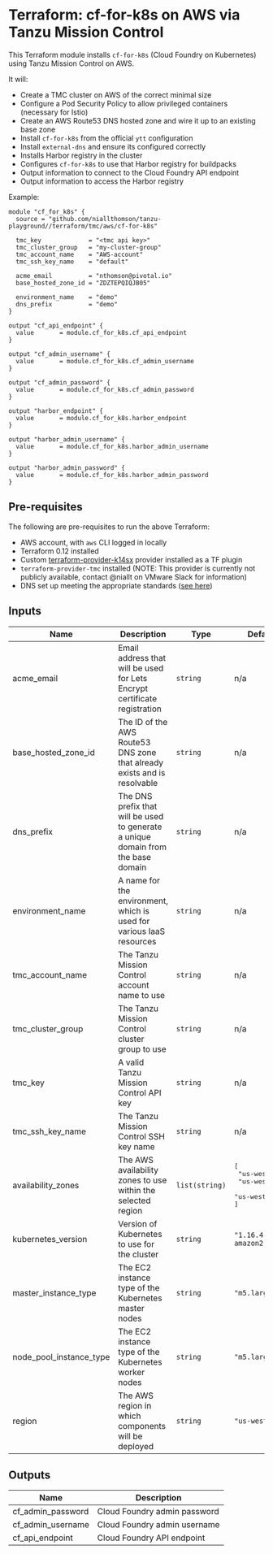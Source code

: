 # Terraform: cf-for-k8s on AWS via Tanzu Mission Control

This Terraform module installs `cf-for-k8s` (Cloud Foundry on Kubernetes) using Tanzu Mission Control on AWS.

It will:
- Create a TMC cluster on AWS of the correct minimal size
- Configure a Pod Security Policy to allow privileged containers (necessary for Istio)
- Create an AWS Route53 DNS hosted zone and wire it up to an existing base zone
- Install `cf-for-k8s` from the official `ytt` configuration
- Install `external-dns` and ensure its configured correctly
- Installs Harbor registry in the cluster
- Configures `cf-for-k8s` to use that Harbor registry for buildpacks
- Output information to connect to the Cloud Foundry API endpoint
- Output information to access the Harbor registry

Example:

```
module "cf_for_k8s" {
  source = "github.com/niallthomson/tanzu-playground//terraform/tmc/aws/cf-for-k8s"

  tmc_key             = "<tmc api key>"
  tmc_cluster_group   = "my-cluster-group"
  tmc_account_name    = "AWS-account"
  tmc_ssh_key_name    = "default"

  acme_email          = "nthomson@pivotal.io"
  base_hosted_zone_id = "ZDZTEPQIQJB05"

  environment_name    = "demo"
  dns_prefix          = "demo"
}

output "cf_api_endpoint" {
  value       = module.cf_for_k8s.cf_api_endpoint
}

output "cf_admin_username" {
  value       = module.cf_for_k8s.cf_admin_username
}

output "cf_admin_password" {
  value       = module.cf_for_k8s.cf_admin_password
}

output "harbor_endpoint" {
  value       = module.cf_for_k8s.harbor_endpoint
}

output "harbor_admin_username" {
  value       = module.cf_for_k8s.harbor_admin_username
}

output "harbor_admin_password" {
  value       = module.cf_for_k8s.harbor_admin_password
}
```

## Pre-requisites

The following are pre-requisites to run the above Terraform:
- AWS account, with `aws` CLI logged in locally
- Terraform 0.12 installed
- Custom [terraform-provider-k14sx](https://github.com/niallthomson/terraform-provider-k14s) provider installed as a TF plugin
- `terraform-provider-tmc` installed (NOTE: This provider is currently not publicly available, contact @niallt on VMware Slack for information)
- DNS set up meeting the appropriate standards ([see here](/terraform/docs/dns.md))

## Inputs

| Name | Description | Type | Default | Required |
|------|-------------|------|---------|:-----:|
| acme\_email | Email address that will be used for Lets Encrypt certificate registration | `string` | n/a | yes |
| base\_hosted\_zone\_id | The ID of the AWS Route53 DNS zone that already exists and is resolvable | `string` | n/a | yes |
| dns\_prefix | The DNS prefix that will be used to generate a unique domain from the base domain | `string` | n/a | yes |
| environment\_name | A name for the environment, which is used for various IaaS resources | `string` | n/a | yes |
| tmc\_account\_name | The Tanzu Mission Control account name to use | `string` | n/a | yes |
| tmc\_cluster\_group | The Tanzu Mission Control cluster group to use | `string` | n/a | yes |
| tmc\_key | A valid Tanzu Mission Control API key | `string` | n/a | yes |
| tmc\_ssh\_key\_name | The Tanzu Mission Control SSH key name | `string` | n/a | yes |
| availability\_zones | The AWS availability zones to use within the selected region | `list(string)` | <pre>[<br>  "us-west-2a",<br>  "us-west-2b",<br>  "us-west-2c"<br>]</pre> | no |
| kubernetes\_version | Version of Kubernetes to use for the cluster | `string` | `"1.16.4-1-amazon2"` | no |
| master\_instance\_type | The EC2 instance type of the Kubernetes master nodes | `string` | `"m5.large"` | no |
| node\_pool\_instance\_type | The EC2 instance type of the Kubernetes worker nodes | `string` | `"m5.large"` | no |
| region | The AWS region in which components will be deployed | `string` | `"us-west-2"` | no |

## Outputs

| Name | Description |
|------|-------------|
| cf\_admin\_password | Cloud Foundry admin password |
| cf\_admin\_username | Cloud Foundry admin username |
| cf\_api\_endpoint | Cloud Foundry API endpoint |